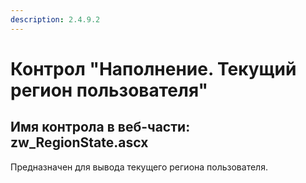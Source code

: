 ```yaml
---
description: 2.4.9.2
---
```


# Контрол "Наполнение. Текущий регион пользователя"

## Имя контрола в веб-части: zw\_RegionState.ascx

Предназначен для вывода текущего региона пользователя.

